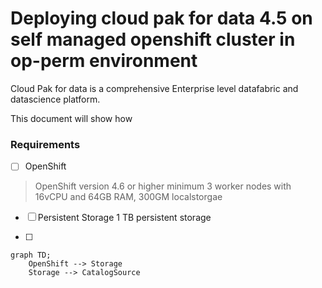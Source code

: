 # Deploying cloud pak for data 4.5 on self managed openshift cluster in op-perm environment

Cloud Pak for data is a comprehensive Enterprise level datafabric and datascience platform. 

This document will show how 


### Requirements

* [ ] OpenShift 

> OpenShift version 4.6 or higher
minimum 3 worker nodes with 16vCPU and 64GB RAM, 300GM localstorgae

* [ ] Persistent Storage 
1 TB persistent storage

* [ ] 

```mermaid
graph TD;
    OpenShift --> Storage
    Storage --> CatalogSource
    
```
